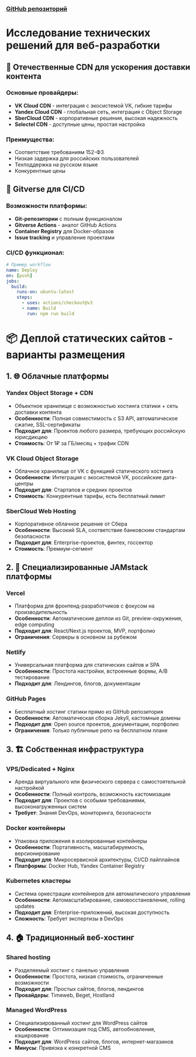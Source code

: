 ### [GitHub репозиторий]('https://github.com/iiVladIii/pyweb2025-mkdocs')
# Исследование технических решений для веб-разработки

## 🚀 Отечественные CDN для ускорения доставки контента

### Основные провайдеры:
- **VK Cloud CDN** - интеграция с экосистемой VK, гибкие тарифы
- **Yandex Cloud CDN** - глобальная сеть, интеграция с Object Storage
- **SberCloud CDN** - корпоративные решения, высокая надежность
- **Selectel CDN** - доступные цены, простая настройка

### Преимущества:
- Соответствие требованиям 152-ФЗ
- Низкая задержка для российских пользователей
- Техподдержка на русском языке
- Конкурентные цены

## 🔄 Gitverse для CI/CD

### Возможности платформы:
- **Git-репозитории** с полным функционалом
- **Gitverse Actions** - аналог GitHub Actions
- **Container Registry** для Docker-образов
- **Issue tracking** и управление проектами

### CI/CD функционал:
```yaml
# Пример workflow
name: Deploy
on: [push]
jobs:
  build:
    runs-on: ubuntu-latest
    steps:
      - uses: actions/checkout@v3
      - name: Build
        run: npm run build
```

# 📦 Деплой статических сайтов - варианты размещения

## 1. 🌐 Облачные платформы

### **Yandex Object Storage + CDN**
- Объектное хранилище с возможностью хостинга статики + сеть доставки контента
- **Особенности**: Полная совместимость с S3 API, автоматическое сжатие, SSL-сертификаты
- **Подходит для**: Проектов любого размера, требующих российскую юрисдикцию
- **Стоимость**: От 1₽ за ГБ/месяц + трафик CDN

### **VK Cloud Object Storage**
- Облачное хранилище от VK с функцией статического хостинга
- **Особенности**: Интеграция с экосистемой VK, российские дата-центры
- **Подходит для**: Стартапов и средних проектов
- **Стоимость**: Конкурентные тарифы, есть бесплатный лимит

### **SberCloud Web Hosting**
- Корпоративное облачное решение от Сбера
- **Особенности**: Высокий SLA, соответствие банковским стандартам безопасности
- **Подходит для**: Enterprise-проектов, финтех, госсектор
- **Стоимость**: Премиум-сегмент

## 2. 🚀 Специализированные JAMstack платформы

### **Vercel**
- Платформа для фронтенд-разработчиков с фокусом на производительность
- **Особенности**: Автоматические деплои из Git, preview-окружения, edge computing
- **Подходит для**: React/Next.js проектов, MVP, портфолио
- **Ограничения**: Серверы в основном за рубежом

### **Netlify**
- Универсальная платформа для статических сайтов и SPA
- **Особенности**: Простота настройки, встроенные формы, A/B тестирование
- **Подходит для**: Лендингов, блогов, документации

### **GitHub Pages**
- Бесплатный хостинг статики прямо из GitHub репозитория
- **Особенности**: Автоматическая сборка Jekyll, кастомные домены
- **Подходит для**: Open source проектов, документации, портфолио
- **Ограничения**: Только публичные репо на бесплатном плане

## 3. 🏗️ Собственная инфраструктура

### **VPS/Dedicated + Nginx**
- Аренда виртуального или физического сервера с самостоятельной настройкой
- **Особенности**: Полный контроль, возможность кастомизации
- **Подходит для**: Проектов с особыми требованиями, высоконагруженных систем
- **Требует**: Знания DevOps, мониторинга, безопасности

### **Docker контейнеры**
- Упаковка приложения в изолированные контейнеры
- **Особенности**: Портативность, масштабируемость, версионирование
- **Подходит для**: Микросервисной архитектуры, CI/CD пайплайнов
- **Платформы**: Docker Hub, Yandex Container Registry

### **Kubernetes кластеры**
- Система оркестрации контейнеров для автоматического управления
- **Особенности**: Автомасштабирование, самовосстановление, rolling updates
- **Подходит для**: Enterprise-приложений, высокая доступность
- **Сложность**: Требует экспертизы в DevOps

## 4. 🏠 Традиционный веб-хостинг

### **Shared hosting**
- Разделяемый хостинг с панелью управления
- **Особенности**: Простота, низкая стоимость, ограниченные возможности
- **Подходит для**: Простых сайтов, блогов, лендингов
- **Провайдеры**: Timeweb, Beget, Hostland

### **Managed WordPress**
- Специализированный хостинг для WordPress сайтов
- **Особенности**: Оптимизация под CMS, автообновления, кэширование
- **Подходит для**: WordPress сайтов, блогов, интернет-магазинов
- **Минусы**: Привязка к конкретной CMS